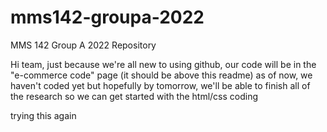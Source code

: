 # mms142-groupa-2022
MMS 142 Group A 2022 Repository 

Hi team, just because we're all new to using github, our code will be in the "e-commerce code" page (it should be above this readme)
as of now, we haven't coded yet but hopefully by tomorrow, we'll be able to finish all of the research so we can get started with the html/css coding

trying this again 

